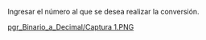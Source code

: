 Ingresar el número al que se desea realizar la conversión.

[pgr_Binario_a_Decimal/Captura 1.PNG
](https://github.com/Jarvicf/ucc.computer.arquitecture2.0/blob/main/pgr_Decimal_a_Binario/Captura%201.PNG)
